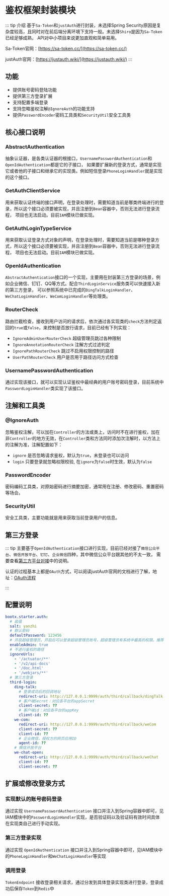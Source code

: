 # 鉴权框架封装模块
::: tip 介绍
基于`Sa-Token`和`justAuth`进行封装，未选择Spring Security原因是复杂度较高，且同时对在前后端分离环境下支持一般。未选择`Shiro`是因为`Sa-Token`已经足够成熟，
API对中小项目来说更加直观和简单易用。

Sa-Token官网：[https://sa-token.cc/](https://sa-token.cc/)

justAuth官网：[https://justauth.wiki/](https://justauth.wiki/)
:::
## 功能
- 提供账号密码登陆功能
- 提供第三方登录扩展
- 支持配置多端登录
- 支持忽略鉴权注解`@IgnoreAuth`的功能支持
- 提供`PasswordEncoder`密码工具类和`SecurityUtil`安全工具类

## 核心接口说明
### AbstractAuthentication
抽象认证器，是各类认证器的根接口，`UsernamePasswordAuthentication`和`OpenIdAuthentication`都是它的子接口，
如果要扩展新的登录方式，通常是实现它或者他的子接口和继承它的实现类。例如短信登录`PhoneLoginHandler`就是实现的这个接口。
### GetAuthClientService
用来获取认证终端的接口声明，在登录处理时，需要知道当前是哪类终端进行的登录，所以这个接口必须要被实现，并且注册到`Bean`容器中，否则无法进行登录流程，
项目也无法启动。目前`IAM`模块已做实现。
### GetAuthLoginTypeService
用来获取认证登录方式对象的声明，在登录处理时，需要知道当前是哪种登录方式，所以这个接口必须要被实现，并且注册到`Bean`容器中，否则无法进行登录流程，
项目也无法启动。目前`IAM`模块已做实现。
### OpenIdAuthentication
`AbstractAuthentication`接口的一个实现，主要用在封装第三方登录的场景，例如企业微信、钉钉、QQ等方式。配合`ThirdLoginService`服务类可以快速接入新的第三方登录，
可以参照系统中已完成的`DingTalkLoginHandler`、`WeChatLoginHandler`、`WeComLoginHandler`等处理类。
### RouterCheck
路由拦截检查，接收到用户访问的请求后，依次通过各实现类的`check`方法判定返回的`true`或`false`，来控制是否放行请求，目前已经有下列实现：
- `IgnoreAdminUserRouterCheck` 超级管理员跳过各种限制
- `IgnoreAnnotationRouterCheck` 注解方式过滤判定
- `IgnorePathRouterCheck` 跳过不启用权限控制的路径
- `UserPathRouterCheck` 用户是否用于路径访问方式检查
### UsernamePasswordAuthentication
通过实现该接口，就可以实现认证鉴权中最经典的用户账号密码登录，目前系统中`PasswordLoginHandler`类实现了该接口。
## 注解和工具类
### @IgnoreAuth
忽略鉴权注解，可以加在`Controller`的方法或类上，访问时不在进行鉴权，加在非`Controller`的地方无效，在`Controller`类和方法同时添加次注解时，以方法上的注解为准，注解配置如下：
- `ignore` 是否忽略请求鉴权，默认为`true`，未登录也可以访问
- `login` 只要登录就忽略权限校验, 在`ignore`为`false`时生效，默认为`false`
### PasswordEncoder
密码编码工具类，对原始密码进行摘要加密，通常用在注册、修改密码、重置密码等场合。
### SecurityUtil
安全工具类，主要功能就是用来获取当前登录用户的信息。
## 第三方登录
::: tip
主要基于`OpenIdAuthentication`接口进行实现，目前已经对接了`微信公众平台`、`微信开放平台`、`钉钉`、`企业微信`四种，其中微信公众平台跟其他的不太一致，
需要查看[第三方平台对接](第三方平台对接.md)中的说明。

认证的过程基本上都是`OAuth`方式，可以阅读justAuth官网的文档进行了解，地址：[OAuth流程](https://justauth.wiki/guide/quickstart/oauth/)

:::
## 配置说明
```yaml
bootx.starter.auth:
  # 盐值
  salt: yanzhi 
  # 默认密码
  defaultPassword: 123456
  # 开启超级管理员，开启后可以登录超级管理员账号，超级管理员有系统中最高的权限。推荐生产模式关闭此选项
  enableAdmin: true
  # 不进行鉴权的路径
  ignoreUrls:
    - '/actuator/**'
    - '/v2/api-docs'
    - '/doc.html'
    - '/webjars/**'
  # 第三方登录
  third-login:
    ding-talk:
      # 登录成功后的回调地址
      redirect-uri: http://127.0.0.1:9999/auth/third/callback/dingTalk
      # 客户端Secret：对应各平台的appSecret
      client-secret: ??
      # 客户端id：对应各平台的appKey
      client-id: ??
    we-com:
      redirect-uri: http://127.0.0.1:9999/auth/third/callback/weCom
      client-secret: ??
      client-id: ??
      # 企业微信，授权方的网页应用ID 
      agent-id: ??
    # 微信开放平台
    we-chat-open:
      redirect-uri: http://127.0.0.1:9999/auth/third/callback/weChat
      client-id: ??
      client-secret: ??
```

## 扩展或修改登录方式
### 实现默认的账号密码登录
通过实现 `UsernamePasswordAuthentication` 接口并注入到Spring容器中即可，见IAM模块中的`PasswordLoginHandler`实现，是否验证码以及验证码有效时间具体在实现类自己进行手动实现。
### 第三方登录实现
通过实现 `OpenIdAuthentication` 接口并注入到Spring容器中即可，见IAM模块中的`PhoneLoginHandler`和`WeChatLoginHandler`等实现
### 调用登录
`TokenEndpoint` 接收登录相关请求，通过分发到具体登录实现类进行登录，登录成功后保存`Token`到`Redis`中

